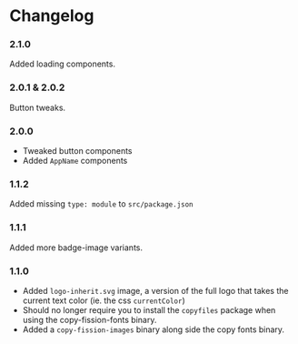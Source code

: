 # Changelog


### 2.1.0

Added loading components.


### 2.0.1 & 2.0.2

Button tweaks.


### 2.0.0

- Tweaked button components
- Added `AppName` components



### 1.1.2

Added missing `type: module` to `src/package.json`


### 1.1.1

Added more badge-image variants.


### 1.1.0

- Added `logo-inherit.svg` image, a version of the full logo that takes the current text color (ie. the css `currentColor`)
- Should no longer require you to install the `copyfiles` package when using the copy-fission-fonts binary.
- Added a `copy-fission-images` binary along side the copy fonts binary.
